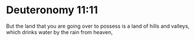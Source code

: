 # Deuteronomy 11:11

But the land that you are going over to possess is a land of hills and valleys, which drinks water by the rain from heaven,

